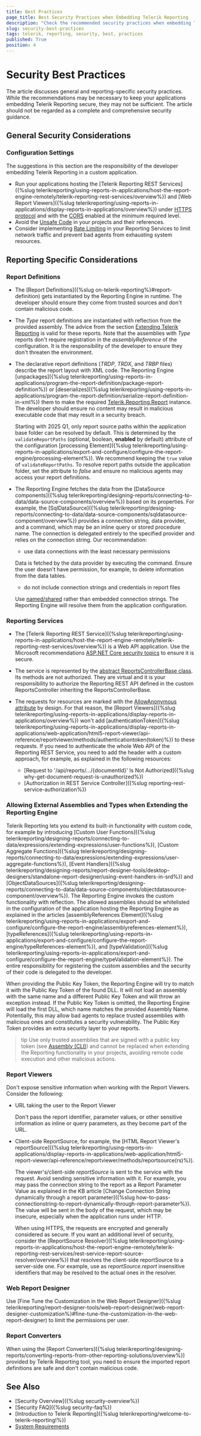 ```yaml
---
title: Best Practices
page_title: Best Security Practices when Embedding Telerik Reporting
description: "Check the recommended security practices when embedding Telerik Reporting and working with its reports, services, and viewers."
slug: security-best-practices
tags: telerik, reporting, security, best, practices
published: True
position: 4
---
```


# Security Best Practices

The article discusses general and reporting-specific security practices. While the recommendations may be necessary to keep your applications embedding Telerik Reporting secure, they may not be sufficient. The article should not be regarded as a complete and comprehensive security guidance.

## General Security Considerations

### Configuration Settings

The suggestions in this section are the responsibility of the developer embedding Telerik Reporting in a custom application.

* Run your applications hosting the [Telerik Reporting REST Services]({%slug telerikreporting/using-reports-in-applications/host-the-report-engine-remotely/telerik-reporting-rest-services/overview%}) and [Web Report Viewers]({%slug telerikreporting/using-reports-in-applications/display-reports-in-applications/overview%}) under [HTTPS protocol](https://developer.mozilla.org/en-US/docs/Glossary/HTTPS) and with the [CORS](https://developer.mozilla.org/en-US/docs/Glossary/CORS) enabled at the minimum required level.
* Avoid the [Unsafe Code](https://learn.microsoft.com/en-us/dotnet/csharp/language-reference/language-specification/unsafe-code) in your projects and their references.
* Consider implementing [Rate Limiting](https://learn.microsoft.com/en-us/aspnet/core/performance/rate-limit?view=aspnetcore-8.0) in your Reporting Services to limit network traffic and prevent bad agents from exhausting system resources.

## Reporting Specific Considerations

### Report Definitions

* The [Report Definitions]({%slug on-telerik-reporting%}#report-definition) gets instantiated by the Reporting Engine in runtime. The developer should ensure they come from trusted sources and don't contain malicious code.
* The _Type_ report definitions are instantiated with reflection from the provided assembly. The advice from the section [Extending Telerik Reporting](#extending-telerik-reporting) is valid for these reports. Note that the assemblies with _Type_ reports don't require registration in the _assemblyReference_ of the configuration. It is the responsibility of the developer to ensure they don't threaten the environment.
* The declarative report definitions (_TRDP_, _TRDX_, and _TRBP_ files) describe the report layout with XML code. The Reporting Engine [unpackages]({%slug telerikreporting/using-reports-in-applications/program-the-report-definition/package-report-definition%}) or [deserializes]({%slug telerikreporting/using-reports-in-applications/program-the-report-definition/serialize-report-definition-in-xml%}) them to make the required [Telerik.Reporting.Report](/api/telerik.reporting.report) instance. The developer should ensure no content may result in malicious executable code that may result in a security breach.

 	Starting with 2025 Q1, only report source paths within the application base folder can be resolved by default. This is determined by the `validateReportPaths` (optional, boolean, __enabled__ by default) attribute of the configuration [processing Element]({%slug telerikreporting/using-reports-in-applications/export-and-configure/configure-the-report-engine/processing-element%}). We recommend keeping the `true` value of `validateReportPaths`. To resolve report paths outside the application folder, set the attribute to _false_ and ensure no malicious agents may access your report definitions.
  
* The Reporting Engine fetches the data from the [DataSource components]({%slug telerikreporting/designing-reports/connecting-to-data/data-source-components/overview%}) based on its properties. For example, the [SqlDataSource]({%slug telerikreporting/designing-reports/connecting-to-data/data-source-components/sqldatasource-component/overview%}) provides a connection string, data provider, and a command, which may be an inline query or stored procedure name. The connection is delegated entirely to the specified provider and relies on the connection string. Our recommendation:

	- use data connections with the least necessary permissions

	Data is fetched by the data provider by executing the command. Ensure the user doesn't have permission, for example, to delete information from the data tables.

	- do not include connection strings and credentials in report files

	Use [named/shared](https://learn.microsoft.com/en-us/dotnet/framework/data/adonet/connection-strings-and-configuration-files) rather than embedded connection strings. The Reporting Engine will resolve them from the application configuration.

### Reporting Services

* The [Telerik Reporting REST Service]({%slug telerikreporting/using-reports-in-applications/host-the-report-engine-remotely/telerik-reporting-rest-services/overview%}) is a Web API application. Use the Microsoft recommendations [ASP.NET Core security topics](https://learn.microsoft.com/en-us/aspnet/core/security/?view=aspnetcore-8.0) to ensure it is secure.
* The service is represented by the [abstract ReportsControllerBase class](/api/telerik.reporting.services.webapi.reportscontrollerbase). Its methods are not authorized. They are virtual and it is your responsibility to authorize the Reporting REST API defined in the custom ReportsController inheriting the ReportsControllerBase.
* The requests for resources are marked with the [AllowAnonymous attribute](https://learn.microsoft.com/en-us/dotnet/api/microsoft.aspnetcore.authorization.allowanonymousattribute?view=aspnetcore-8.0) by design. For that reason, the [Report Viewers]({%slug telerikreporting/using-reports-in-applications/display-reports-in-applications/overview%}) won't add [authenticationToken]({%slug telerikreporting/using-reports-in-applications/display-reports-in-applications/web-application/html5-report-viewer/api-reference/reportviewer/methods/authenticationtoken(token)%}) to these requests. If you need to authenticate the whole Web API of the Reporting REST Service, you need to add the header with a custom approach, for example, as explained in the following resources:

	- [Request to '/api/reports/.../{documentId}' Is Not Authorized]({%slug why-get-document-request-is-unauthorized%})
	- [Authorization in REST Service Controller]({%slug reporting-rest-service-authorization%})

### Allowing External Assemblies and Types when Extending the Reporting Engine

Telerik Reporting lets you extend its built-in functionality with custom code, for example by introducing [Custom User Functions]({%slug telerikreporting/designing-reports/connecting-to-data/expressions/extending-expressions/user-functions%}), [Custom Aggregate Functions]({%slug telerikreporting/designing-reports/connecting-to-data/expressions/extending-expressions/user-aggregate-functions%}), [Event Handlers]({%slug telerikreporting/designing-reports/report-designer-tools/desktop-designers/standalone-report-designer/using-event-handlers-in-srd%}) and [ObjectDataSources]({%slug telerikreporting/designing-reports/connecting-to-data/data-source-components/objectdatasource-component/overview%}). The Reporting Engine invokes the custom functionality with reflection. The allowed assemblies should be whitelisted in the configuration of the application hosting the Reporting Engine as explained in the articles [assemblyReferences Element]({%slug telerikreporting/using-reports-in-applications/export-and-configure/configure-the-report-engine/assemblyreferences-element%}), [typeReferences]({%slug telerikreporting/using-reports-in-applications/export-and-configure/configure-the-report-engine/typeReferences-element%}), and [typeValidation]({%slug telerikreporting/using-reports-in-applications/export-and-configure/configure-the-report-engine/typeValidation-element%}). The entire responsibility for registering the custom assemblies and the security of their code is delegated to the developer.

When providing the Public Key Token, the Reporting Engine will try to match it with the Public Key Token of the found DLL. It will not load an assembly with the same name and a different Public Key Token and will throw an exception instead. If the Public Key Token is omitted, the Reporting Engine will load the first DLL, which name matches the provided Assembly Name. Potentially, this may allow bad agents to replace trusted assemblies with malicious ones and constitutes a security vulnerability. The Public Key Token provides an extra security layer to your reports.

>tip Use only trusted assemblies that are signed with a public key token (see [Assembly (CLI)](https://en.wikipedia.org/wiki/Assembly_(CLI))) and cannot be replaced when extending the Reporting functionality in your projects, avoiding remote code execution and other malicious actions.

### Report Viewers

Don't expose sensitive information when working with the Report Viewers. Consider the following:

* URL taking the user to the Report Viewer

	Don't pass the report identifier, parameter values, or other sensitive information as inline or query parameters, as they become part of the URL.

* Client-side ReportSource, for example, the [HTML Report Viewer's reportSource]({%slug telerikreporting/using-reports-in-applications/display-reports-in-applications/web-application/html5-report-viewer/api-reference/reportviewer/methods/reportsource(rs)%}).

	The viewer's/client-side _reportSource_ is sent to the service with the request. Avoid sending sensitive information with it. For example, you may pass the connection string to the report as a Report Parameter Value as explained in the KB article [Change Connection String dynamically through a report parameter]({%slug how-to-pass-connectionstring-to-report-dynamically-through-report-parameter%}). The value will be sent in the body of the request, which may be insecure, especially when the application runs under HTTP.
	
	When using HTTPS, the requests are encrypted and generally considered as secure. If you want an additional level of security, consider the [ReportSource Resolver]({%slug telerikreporting/using-reports-in-applications/host-the-report-engine-remotely/telerik-reporting-rest-services/rest-service-report-source-resolver/overview%}) that resolves the client-side reportSource to a server-side one. For example, use as _reportSource.report_ insensitive identifiers that may be resolved to the actual ones in the resolver.

### Web Report Designer

Use [Fine Tune the Customization in the Web Report Designer]({%slug telerikreporting/report-designer-tools/web-report-designer/web-report-designer-customization%}#fine-tune-the-customization-in-the-web-report-designer) to limit the permissions per user.

### Report Converters

When using the [Report Converters]({%slug telerikreporting/designing-reports/converting-reports-from-other-reporting-solutions/overview%}) provided by Telerik Reporting tool, you need to ensure the imported report definitions are safe and don't contain malicious code.

## See Also

* [Security Overview]({%slug security-overview%})
* [Security FAQ]({%slug security-faq%})
* [Introduction to Telerik Reporting]({%slug telerikreporting/welcome-to-telerik-reporting!%})
* [System Requirements](https://www.telerik.com/products/reporting/system-requirements)
